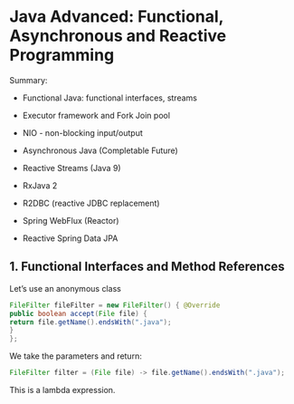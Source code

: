 # Java Advanced: Functional, Asynchronous and Reactive Programming

Summary:

- Functional Java: functional interfaces, streams

- Executor framework and Fork Join pool

- NIO - non-blocking input/output

- Asynchronous Java (Completable Future)

- Reactive Streams (Java 9)

- RxJava 2

- R2DBC (reactive JDBC replacement)

- Spring WebFlux (Reactor)

- Reactive Spring Data JPA

## 1. Functional Interfaces and Method References

Let’s use an anonymous class

```java
FileFilter fileFilter = new FileFilter() { @Override
public boolean accept(File file) {
return file.getName().endsWith(".java");
}
};
```

We take the parameters and return:

```java
FileFilter filter = (File file) -> file.getName().endsWith(".java");
```

This is a lambda expression.



